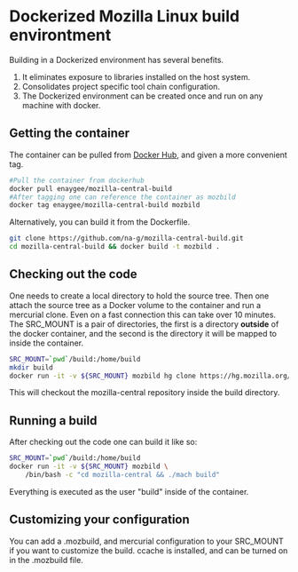 # Dockerized Mozilla Linux build environtment

Building in a Dockerized environment has several benefits.

  1. It eliminates exposure to libraries installed on the host system.
  2. Consolidates project specific tool chain configuration.
  3. The Dockerized environment can be created once and run on any machine with docker.

## Getting the container
The container can be pulled from [Docker Hub](https://hub.docker.com/r/enaygee/mozilla-central-build/), and given a more convenient tag.

```sh
#Pull the container from dockerhub
docker pull enaygee/mozilla-central-build
#After tagging one can reference the container as mozbild
docker tag enaygee/mozilla-central-build mozbild
```

Alternatively, you can build it from the Dockerfile.

```sh
git clone https://github.com/na-g/mozilla-central-build.git
cd mozilla-central-build && docker build -t mozbild .
```

## Checking out the code
One needs to create a local directory to hold the source tree. Then one attach the source tree as a Docker volume to the container and run a mercurial clone. Even on a fast connection this can take over 10 minutes.
The SRC_MOUNT is a pair of directories, the first is a directory __outside__ of the docker container, and the second is the directory it will be mapped to inside the container.

```sh
SRC_MOUNT=`pwd`/build:/home/build
mkdir build
docker run -it -v ${SRC_MOUNT} mozbild hg clone https://hg.mozilla.org/mozilla-central
```
This will checkout the mozilla-central repository inside the build directory.

## Running a build
After checking out the code one can build it like so:

```sh
SRC_MOUNT=`pwd`/build:/home/build
docker run -it -v ${SRC_MOUNT} mozbild \
	/bin/bash -c "cd mozilla-central && ./mach build"
```
Everything is executed as the user "build" inside of the container.

## Customizing your configuration

You can add a .mozbuild, and mercurial configuration to your SRC_MOUNT if you want to customize the build. ccache is installed, and can be turned on in the .mozbuild file.